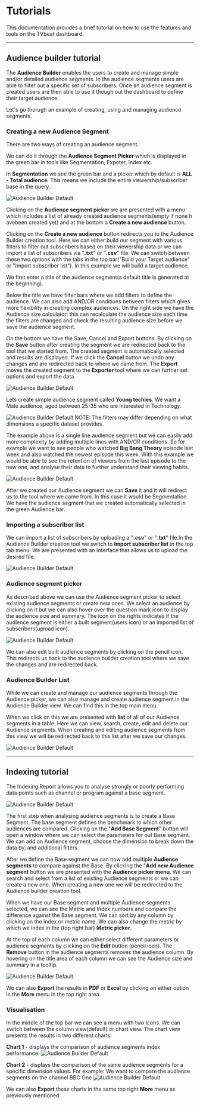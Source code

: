 # Tutorials

This documentation provides a brief tutorial on how to use the features and tools on the TVbeat dashboard. 

----

## Audience builder tutorial
The **Audience Builder** enables the users to create and manage simple and/or detailed audience segments. In the audience segments users are able to filter out a specific set of subscribers. Once an audience segment is created users are then able to use it though out the dashboard to define their target audience.

Let's go thorugh an example of creating, using and managing audience segments.

### Creating a new **Audience Segment**
There are two ways of creating an audience segment. 

We can do it through the **Audience Segment Picker** which is displayed in the green bar in tools like Segmentation, Expoter, Index etc.

In **Segmentation** we see the green bar and a picker which by default is **ALL - Total audience**. This means we 
include the entire viewership/subscriber base in the query. 

![Audience Builder Default](https://raw.githubusercontent.com/tvbeat/public/master/docs/img/Segmentation-Picker.png)

Clicking on the **Audience segment picker** we are presented with a menu which includes a list of already created audience 
segments(empty if none h avebeen created yet) and at the bottom a **Create a new audience** button. 

Clicking on the **Create a new audience** button redirects you to the Audience Builder creation tool. Here we can either build our segment
with various filters to filter out subscribers based on their viewership data or we can import a list of subscribers via "**.txt**" or "**.csv**" file. We can 
switch between these two options with the tabs in the top bar("Build your Target audience" or "Import subscriber list"). In this example we will build a target audience.

We first enter a title of the audience segment(a default title is generated at the beginning). 

Below the title we have filter bars where we add filters  to define the audience. We can also add AND/OR conditions between filters 
which gives more flexibility in creating complex audiences. On the right side we have the Audience size calculator; this can recalculate the audience size each time the filters are changed and check the resulting audience size before we save the audience segment.

On the bottom we have the Save, Cancel and Export buttons. By clicking on the **Save** button after creating the segment we are redirected back to the tool that we started from. The created segment is automatically selected and results are displayed. If we click the **Cancel** button we undo any changes and are redirected back to where we came from. The **Export** moves the created segment to the **Exporter** tool where we can further set options and export the data.

![Audience Builder Default](https://raw.githubusercontent.com/tvbeat/public/master/docs/img/audience-builder-default.png)

Lets create simple audience segment called **Young techies**. We want a Male audience, aged between 25-35 who are interested in Technology.

![Audience Builder Default](https://raw.githubusercontent.com/tvbeat/public/master/docs/img/young-techies-example.png)
NOTE: The filters may differ depending on what dimensions a specific dataset provides.

The example above is a single line audience segment but we can easily add more complexity by adding multiple lines with AND/OR conditions. So for example we want to see people who watched **Big Bang Theory** episode last week and also watched the newest episode this week. With this example we would be able to see the retention of viewers from the last episode to the new one, and analyse their data to further understand their viewing habits.

![Audience Builder Default](https://raw.githubusercontent.com/tvbeat/public/master/docs/img/big-bang-theory-example.png)

After we created our Audience segment we can **Save** it and it will redirect us to the tool where we came from. In this case it would be Segmentation. We have the audience segment that we created automatically selected in the green Audience bar.

### Importing a subscriber list
We can import a list of subscribers by uploading a "**.csv**" or "**.txt**" file.In the Audience Builder creation tool we switch to **Import subscriber list** in the top tab menu. We are presented with an interface that allows us to upload the desired file.

![Audience Builder Default](https://raw.githubusercontent.com/tvbeat/public/master/docs/img/import-subs.gif)

### Audience segment picker
As described above we can use the Audience segment picker to select existing audience segments or create new ones. We select an audience by clicking on it but we can also hover over the question mark icon to display the audience size and summary. The icon on the rights indicates if the audience segment is either a built segment(users icon) or an imported list of subscribers(upload icon). 

![Audience Builder Default](https://raw.githubusercontent.com/tvbeat/public/master/docs/img/Segmentation-Picker.png)

We can also edit built audience segments by clicking on the pencil icon. This redirects us back to the audience builder creation tool where we save the changes and are redirected back.

### Audience Builder List
While we can create and manage our audience segments through the Audience picker, we can also manage and create audience segment in the Audience Builder view. We can find this in the top main menu.

When we click on this we are presented with **list** of all of our Audience segments in a table. Here we can view, search, create, edit and delete our Audience segments. When creating and editing audience segments from this view we will be redirected back to this list after we save our changes.

![Audience Builder Default](https://raw.githubusercontent.com/tvbeat/public/master/docs/img/audience-builder-list.gif)


----

## Indexing tutorial
The Indexing Report allows you to analyse strongly or poorly performing data points such as channel or program against a base segment.

![Audience Builder Default](https://raw.githubusercontent.com/tvbeat/public/master/docs/index.gif)

The first step when analysing audience segments is to create a Base Segment. The base segment defines the benchmark to which other audiences are compared. Clicking on the "**Add Base Segment**" button will open a window where we can select the parameters for out Base segment. We can add an Audience segment, choose the dimension to break down the data by, and additional filters. 

After we define the Base segment we can now add multiple **Audience segments** to compare against the Base. By clicking the "**Add new Audience segment** button we are presented with the **Audience picker menu**. We can search and select from a list of existing Audience segments or we can create a new one. When creating a new one we will be redirected to the Audience builder creation tool.

When we have our Base segment and multiple Audience segments selected, we can see the Metric and Index numbers and compare the difference against the Base segment. We can sort by any column by clicking on the index or metric name. We can also change the metric by which we index in the (top right bar) **Metric picker**.

At the top of each column we can either select different parameters or audience segments by clicking on the **Edit** button (pencil icon). The **Remove** button in the audience segments removes the audience column. By hovering on the title area of each column we can see the Audience size and summary in a tooltip.

![Audience Builder Default](https://raw.githubusercontent.com/tvbeat/public/master/docs/img/index-hover.png)

We can also **Export** the results in **PDF** or **Excel** by clicking on either option in the **More** menu in the top right area.

### Visualisation
In the middle of the top bar we can see a menu with two icons. We can switch between the column view(default) or chart view. The chart view presents the results in two different charts:

**Chart 1** - displays the comparison of audience segments index performance.
![Audience Builder Default](https://raw.githubusercontent.com/tvbeat/public/master/docs/img/index-viz1.png)

**Chart 2** - displays the comparison of the same audience segments for a specific dimension values. For example: We want to compare the audience segments on the channel BBC One
![Audience Builder Default](https://raw.githubusercontent.com/tvbeat/public/master/docs/img/index-viz2.png)

We can also **Export** these charts in the same top right **More** menu as previously mentioned.




